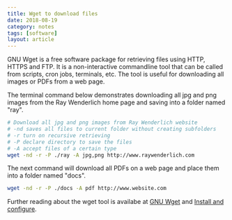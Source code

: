 ```yaml
---
title: Wget to download files
date: 2018-08-19
category: notes
tags: [software]
layout: article
---
```


GNU Wget is a free software package for retrieving files using HTTP, HTTPS and
FTP. It is a non-interactive commandline tool that can be called from scripts,
cron jobs, terminals, etc. The tool is useful for downloading all images or
PDFs from a web page.

The terminal command below demonstrates downloading all jpg and png images from
the Ray Wenderlich home page and saving into a folder named "ray".

```bash
# Download all jpg and png images from Ray Wenderlich website
# -nd saves all files to current folder without creating subfolders
# -r turn on recursive retrieving
# -P declare directory to save the files
# -A accept files of a certain type
wget -nd -r -P ./ray -A jpg,png http://www.raywenderlich.com
```

The next command will download all PDFs on a web page and place them into a 
folder named "docs".

```bash
wget -nd -r -P ./docs -A pdf http://www.website.com
```

Further reading about the wget tool is availabe at [GNU Wget](https://www.gnu.org/software/wget/) and [Install and configure](http://coolestguidesontheplanet.com/install-and-configure-wget-on-os-x/).